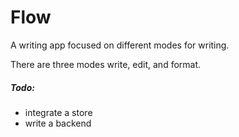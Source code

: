 # Flow

A writing app focused on different modes for writing.

There are three modes write, edit, and format.

##### Todo:

- integrate a store
- write a backend
